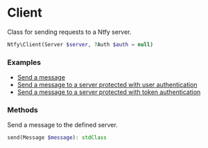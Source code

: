 # Client

Class for sending requests to a Ntfy server.

```PHP
Ntfy\Client(Server $server, ?Auth $auth = null)
```

### Examples

- [Send a message](../../examples/send-message.php)
- [Send a message to a server protected with user authentication](../../examples/send-message-with-user-auth.php)
- [Send a message to a server protected with token authentication](../../examples/send-message-with-token-auth.php)

### Methods

Send a message to the defined server.

```PHP
send(Message $message): stdClass
```
